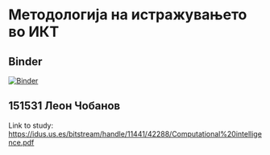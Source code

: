 # Методологија на истражувањето во ИКТ

## Binder
[![Binder](https://mybinder.org/badge_logo.svg)](https://mybinder.org/v2/gh/leroncobanov/151531-Leon-Cobanov-MnivI-Kol2/master)

## 151531 Леон Чобанов

Link to study: https://idus.us.es/bitstream/handle/11441/42288/Computational%20intelligence.pdf
